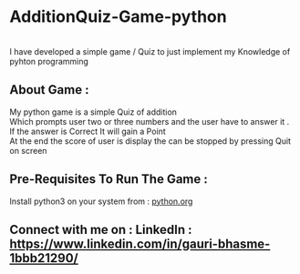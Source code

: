 <h1> AdditionQuiz-Game-python</h1>
<br>
I have developed a simple game / Quiz to just implement my Knowledge of pyhton programming
<br> 
<h2>About Game :</h2>
My python game is a simple Quiz of addition <br>
Which prompts user two or three numbers and the user have to answer it .
<br>If the answer is Correct It will gain a Point 
<br>At the end the score of user is display the can be stopped by pressing Quit on screen

<h2>Pre-Requisites To Run The Game :</h2>
  Install python3 on your system from : <a href="https://www.python.org/downloads/">python.org</a>

  <h2>Connect with me on : LinkedIn : <a href="https://www.linkedin.com/in/gauri-bhasme-1bbb21290/">https://www.linkedin.com/in/gauri-bhasme-1bbb21290/</h2>
